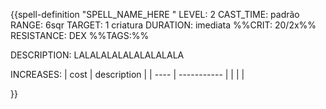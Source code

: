 {{spell-definition "SPELL_NAME_HERE "
LEVEL: 2
CAST_TIME: padrão
RANGE: 6sqr
TARGET: 1 criatura
DURATION: imediata
%%CRIT: 20/2x%%
RESISTANCE: DEX
%%TAGS:%%

DESCRIPTION:
LALALALALALALALALALA

INCREASES:
| cost | description |
| ---- | ----------- |
|      |             |

}}